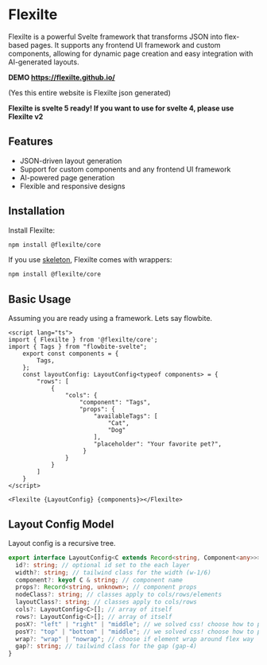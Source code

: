 # Flexilte

Flexilte is a powerful Svelte framework that transforms JSON into flex-based pages. It supports any frontend UI framework and custom components, allowing for dynamic page creation and easy integration with AI-generated layouts.

**DEMO https://flexilte.github.io/**

(Yes this entire website is Flexilte json generated)

**Flexilte is svelte 5 ready! If you want to use for svelte 4, please use Flexilte v2**

## Features

- JSON-driven layout generation
- Support for custom components and any frontend UI framework
- AI-powered page generation
- Flexible and responsive designs

## Installation

Install Flexilte:

```bash
npm install @flexilte/core
```

If you use [skeleton](https://github.com/skeletonlabs/skeleton), Flexilte comes with wrappers:

```bash
npm install @flexilte/core
```

## Basic Usage

Assuming you are ready using a framework. Lets say flowbite.

```svelte
<script lang="ts">
import { Flexilte } from '@flexilte/core';
import { Tags } from "flowbite-svelte";
    export const components = {
        Tags,
    };
    const layoutConfig: LayoutConfig<typeof components> = {
        "rows": [
            {
                "cols": {
                    "component": "Tags",
                    "props": {
                        "availableTags": [
                            "Cat",
                            "Dog"
                        ],
                        "placeholder": "Your favorite pet?",
                     }
                }
            }
        ]
    }
</script>

<Flexilte {LayoutConfig} {components}></Flexilte>
```

## Layout Config Model

Layout config is a recursive tree.

```ts
export interface LayoutConfig<C extends Record<string, Component<any>>> {
  id?: string; // optional id set to the each layer
  width?: string; // tailwind class for the width (w-1/6)
  component?: keyof C & string; // component name
  props?: Record<string, unknown>; // component props
  nodeClass?: string; // classes apply to cols/rows/elements
  layoutClass?: string; // classes apply to cols/rows
  cols?: LayoutConfig<C>[]; // array of itself
  rows?: LayoutConfig<C>[]; // array of itself
  posX?: "left" | "right" | "middle"; // we solved css! choose how to position your element horizontally
  posY?: "top" | "bottom" | "middle"; // we solved css! choose how to position your element vertically
  wrap?: "wrap" | "nowrap"; // choose if element wrap around flex way
  gap?: string; // tailwind class for the gap (gap-4)
}
```
